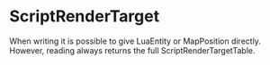 # ScriptRenderTarget

When writing it is possible to give LuaEntity or MapPosition directly. However, reading always returns the full ScriptRenderTargetTable.

